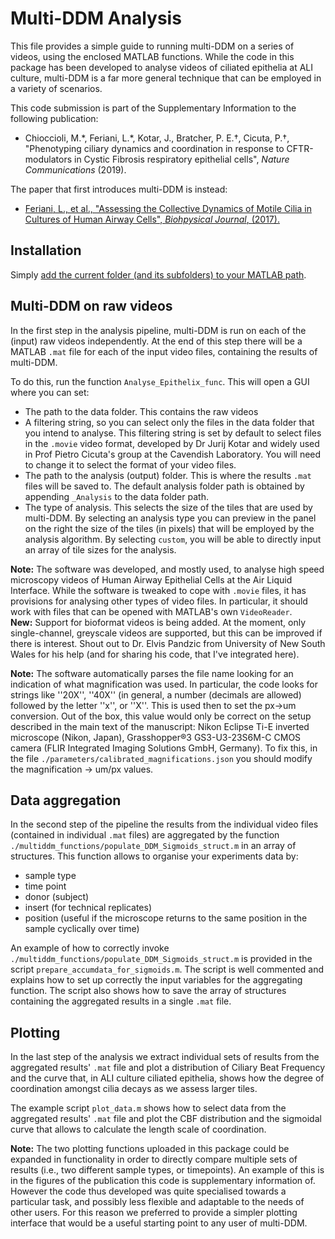 # Multi-DDM Analysis

This file provides a simple guide to running multi-DDM on a series of videos, using the enclosed MATLAB functions. While the code in this package has been developed to analyse videos of ciliated epithelia at ALI culture, multi-DDM is a far more general technique that can be employed in a variety of scenarios.

This code submission is part of the Supplementary Information to the following publication:

* Chioccioli, M.\*, Feriani, L.\*, Kotar, J., Bratcher, P. E.†, Cicuta, P.†,
"Phenotyping ciliary dynamics and coordination in response to CFTR-modulators in Cystic Fibrosis respiratory epithelial cells",
*Nature Communications* (2019).


The paper that first introduces multi-DDM is instead:

* [Feriani, L., et al.,
"Assessing the Collective Dynamics of Motile Cilia in Cultures of Human Airway Cells",
*Biohpysical Journal*, (2017).](https://doi.org/10.1016/j.bpj.2017.05.028)


## Installation

Simply [add the current folder (and its subfolders) to your MATLAB path](https://uk.mathworks.com/help/matlab/ref/addpath.html).

## Multi-DDM on raw videos

In the first step in the analysis pipeline, multi-DDM is run on each of the (input) raw videos independently. At the end of this step there will be a MATLAB `.mat` file for each of the input video files, containing the results of multi-DDM.

To do this, run the function `Analyse_Epithelix_func`. This will open a GUI where you can set:
* The path to the data folder. This contains the raw videos
* A filtering string, so you can select only the files in the data folder that you intend to analyse. This filtering string is set by default to select files in the `.movie` video format, developed by Dr Jurij Kotar and widely used in Prof Pietro Cicuta's group at the Cavendish Laboratory. You will need to change it to select the format of your video files.
* The path to the analysis (output) folder. This is where the results `.mat` files will be saved to. The default analysis folder path is obtained by appending `_Analysis` to the data folder path.
* The type of analysis. This selects the size of the tiles that are used by multi-DDM. By selecting an analysis type you can preview in the panel on the right the size of the tiles (in pixels) that will be employed by the analysis algorithm. By selecting `custom`, you will be able to directly input an array of tile sizes for the analysis.

**Note:**
The software was developed, and mostly used, to analyse high speed
microscopy videos of Human Airway Epithelial Cells at the Air Liquid Interface.
While the software is tweaked to cope with `.movie` files, it has provisions for analysing other types of video files. In particular, it should work with files that can be opened with MATLAB's own `VideoReader`.  
**New:** Support for bioformat videos is being added. At the moment, only single-channel, greyscale videos are supported, but this can be improved if there is interest. Shout out to Dr. Elvis Pandzic from University of New South Wales for his help (and for sharing his code, that I've integrated here). 

**Note:**
The software automatically parses the file name looking for an indication of what magnification was used. 
In particular, the code looks for strings like ''20X'', ''40X'' (in general, a number (decimals are allowed) followed by the letter ''x'', or ''X''.
This is used then to set the px->um conversion. Out of the box, this value would only be correct on the setup described in the main text of the manuscript: Nikon Eclipse Ti-E inverted microscope (Nikon, Japan), Grasshopper®3 GS3-U3-23S6M-C CMOS camera (FLIR Integrated Imaging Solutions GmbH, Germany). 
To fix this, in the file `./parameters/calibrated_magnifications.json` you should modify the magnification -> um/px values.


## Data aggregation

In the second step of the pipeline the results from the individual video files (contained in individual `.mat` files) are aggregated by the function `./multiddm_functions/populate_DDM_Sigmoids_struct.m` in an array of structures. This function allows to organise your experiments data by:
* sample type
* time point
* donor (subject)
* insert (for technical replicates)
* position (useful if the microscope returns to the same position in the sample cyclically over time)

An example of how to correctly invoke `./multiddm_functions/populate_DDM_Sigmoids_struct.m` is provided in the script `prepare_accumdata_for_sigmoids.m`. The script is well commented and explains how to set up correctly the input variables for the aggregating function. The script also shows how to save the array of structures containing the aggregated results in a single `.mat` file.


## Plotting

In the last step of the analysis we extract individual sets of results from the aggregated results' `.mat` file and plot a distribution of Ciliary Beat Frequency and the curve that, in ALI culture ciliated epithelia, shows how the degree of coordination amongst cilia decays as we assess larger tiles.

The example script `plot_data.m` shows how to select data from the aggregated results' `.mat` file and plot the CBF distribution and the sigmoidal curve that allows to calculate the length scale of coordination.

**Note:**
The two plotting functions uploaded in this package could be expanded in functionality in order to directly compare multiple sets of results (i.e., two different sample types, or timepoints).
An example of this is in the figures of the publication this code is supplementary information of.
However the code thus developed was quite specialised towards a particular
task, and possibly less flexible and adaptable to the needs of other users. For this reason we preferred to provide a simpler plotting interface that would be a useful starting point to any user of multi-DDM.
